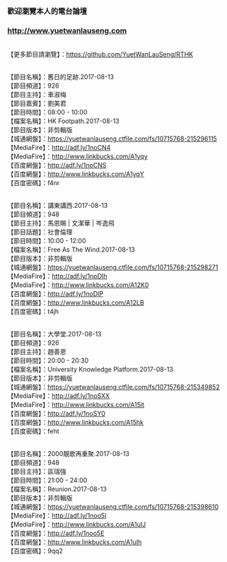 ### 歡迎瀏覽本人的電台論壇
### http://www.yuetwanlauseng.com

<br>【更多節目請瀏覽】：https://github.com/YuetWanLauSeng/RTHK

<br>【節目名稱】：舊日的足跡.2017-08-13
<br>【節目頻道】：926
<br>【節目主持】：車淑梅
<br>【節目嘉賓】：劉美君
<br>【節目時間】：08:00 - 10:00
<br>【檔案名稱】：HK Footpath.2017-08-13
<br>【節目版本】：非剪輯版
<br>【城通網盤】：https://yuetwanlauseng.ctfile.com/fs/10715768-215296115
<br>【MediaFire】：http://adf.ly/1noCN4
<br>【MediaFire】：http://www.linkbucks.com/A1yqy
<br>【百度網盤】：http://adf.ly/1noCNS
<br>【百度網盤】：http://www.linkbucks.com/A1yqY
<br>【百度密碼】：f4nr

<br>【節目名稱】：講東講西.2017-08-13
<br>【節目頻道】：948
<br>【節目主持】：馬恩賜 | 文潔華 | 岑逸飛
<br>【節目話題】：社會倫理
<br>【節目時間】：10:00 - 12:00
<br>【檔案名稱】：Free As The Wind.2017-08-13
<br>【節目版本】：非剪輯版
<br>【城通網盤】：https://yuetwanlauseng.ctfile.com/fs/10715768-215298271
<br>【MediaFire】：http://adf.ly/1noDIh
<br>【MediaFire】：http://www.linkbucks.com/A12K0
<br>【百度網盤】：http://adf.ly/1noDIP
<br>【百度網盤】：http://www.linkbucks.com/A12LB
<br>【百度密碼】：t4jh

<br>【節目名稱】：大學堂.2017-08-13
<br>【節目頻道】：926
<br>【節目主持】：趙善恩
<br>【節目時間】：20:00 - 20:30
<br>【檔案名稱】：University Knowledge Platform.2017-08-13
<br>【節目版本】：非剪輯版
<br>【城通網盤】：https://yuetwanlauseng.ctfile.com/fs/10715768-215349852
<br>【MediaFire】：http://adf.ly/1noSXX
<br>【MediaFire】：http://www.linkbucks.com/A15it
<br>【百度網盤】：http://adf.ly/1noSY0
<br>【百度網盤】：http://www.linkbucks.com/A15hk
<br>【百度密碼】：feht

<br>【節目名稱】：2000靚歌再重聚.2017-08-13
<br>【節目頻道】：948
<br>【節目主持】：區瑞強
<br>【節目時間】：21:00 - 24:00
<br>【檔案名稱】：Reunion.2017-08-13
<br>【節目版本】：非剪輯版
<br>【城通網盤】：https://yuetwanlauseng.ctfile.com/fs/10715768-215398610
<br>【MediaFire】：http://adf.ly/1noo5l
<br>【MediaFire】：http://www.linkbucks.com/A1uIJ
<br>【百度網盤】：http://adf.ly/1noo5E
<br>【百度網盤】：http://www.linkbucks.com/A1uIh
<br>【百度密碼】：9qq2
